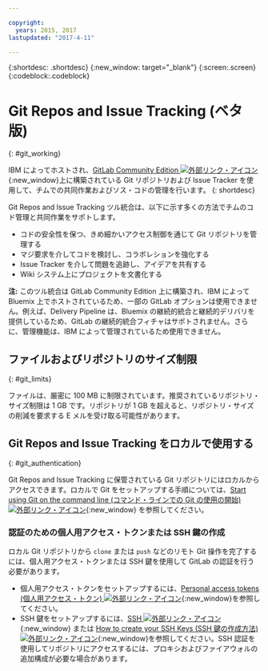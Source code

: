 ```yaml
---

copyright:
  years: 2015, 2017
lastupdated: "2017-4-11"

---
```


{:shortdesc: .shortdesc}
{:new_window: target="_blank"}
{:screen:.screen}
{:codeblock:.codeblock}

# Git Repos and Issue Tracking (ベタ版)
{: #git_working}

IBM によってホストされ、[GitLab Community Edition ![外部リンク・アイコン](../../icons/launch-glyph.svg "外部リンク・アイコン")](https://about.gitlab.com/){:new_window}上に構築されている Git リポジトリおよび Issue Tracker を使用して、チムでの共同作業およびソス・コドの管理を行います。
{: shortdesc}

Git Repos and Issue Tracking ツル統合は、以下に示す多くの方法でチムのコド管理と共同作業をサポトします。
   * コドの安全性を保つ、きめ細かいアクセス制御を通じて Git リポジトリを管理する
   * マジ要求を介してコドを検討し、コラボレションを強化する
   * Issue Tracker を介して問題を追跡し、アイデアを共有する
   * Wiki システム上にプロジェクトを文書化する

**注:** このツル統合は GitLab Community Edition 上に構築され、IBM によって Bluemix 上でホストされているため、一部の GitLab オプションは使用できません。例えば、Delivery Pipeline は、Bluemix の継続的統合と継続的デリバリを提供しているため、GitLab の継続的統合フィチャはサポトされません。さらに、管理機能は、IBM によって管理されているため使用できません。

## ファイルおよびリポジトリのサイズ制限
{: #git_limits}

ファイルは、厳密に 100 MB に制限されています。推奨されているリポジトリ・サイズ制限は 1 GB です。リポジトリが 1 GB を超えると、リポジトリ・サイズの削減を要求する E メルを受け取る可能性があります。

## Git Repos and Issue Tracking をロカルで使用する
{: #git_authentication}

Git Repos and Issue Tracking に保管されている Git リポジトリにはロカルからアクセスできます。ロカルで Git をセットアップする手順については、[Start using Git on the command line (コマンド・ラインでの Git の使用の開始) ![外部リンク・アイコン](../../icons/launch-glyph.svg "外部リンク・アイコン")](https://git.ng.bluemix.net/help/gitlab-basics/start-using-git){:new_window} を参照してください。

### 認証のための個人用アクセス・トクンまたは SSH 鍵の作成  
ロカル Git リポジトリから `clone` または `push` などのリモト Git 操作を完了するには、個人用アクセス・トクンまたは SSH 鍵を使用して GitLab の認証を行う必要があります。

* 個人用アクセス・トクンをセットアップするには、[Personal access tokens (個人用アクセス・トクン) ![外部リンク・アイコン](../../icons/launch-glyph.svg "外部リンク・アイコン")](https://git.ng.bluemix.net/help/api/README.html#personal-access-tokens){:new_window}を参照してください。
* SSH 鍵をセットアップするには、[SSH ![外部リンク・アイコン](../../icons/launch-glyph.svg "外部リンク・アイコン")](https://git.ng.bluemix.net/help/ssh/README){:new_window} または [How to create your SSH Keys (SSH 鍵の作成方法) ![外部リンク・アイコン](../../icons/launch-glyph.svg "外部リンク・アイコン")](https://git.ng.bluemix.net/help/gitlab-basics/create-your-ssh-keys){:new_window}を参照してください。SSH 認証を使用してリポジトリにアクセスするには、プロキシおよびファイアウォルの追加構成が必要な場合があります。
